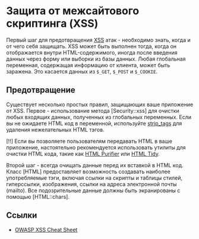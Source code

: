 # Защита от межсайтового скриптинга (XSS)

Первый шаг для предотвращения [XSS](http://ru.wikipedia.org/wiki/Xss) атак - необходимо знать, когда и от чего себя защищать. XSS может быть выполнен тогда, когда он отображается внутри HTML-содержимого, иногда после введения данных через форму или выборки из базы данных. Любая глобальная переменная, содержащая информацию от клиента, может быть заражена. Это касается данных из `$_GET`, `$_POST` и `$_COOKIE`.

## Предотвращение

Существует несколько простых правил, защищающих ваше приложение от XSS. Первое - использование метода [Security::xss] для очистки любых входящих данных, полученных из глобальных переменных. Если вы не ожидаете HTML код в переменной, используйте [strip_tags](http://php.net/strip_tags) для удаления нежелательных HTML тэгов.

[!!] Если вы позволяете пользователям передавать HTML в ваше приложение, настоятельно рекомендуется использовать утилиты для очистки HTML кода, такие как [HTML Purifier](http://htmlpurifier.org/) или [HTML Tidy](http://php.net/tidy). 

Второй шаг - всегда очищать данные перед их вставкой в HTML код. Класс [HTML] предоставляет возможность создавать наиболее употребляемые тэги, включая ссылки на скрипты и таблицы стилей, гиперссылки, изображения, ссылки на адреса электронной почты (mailto). Все подозрительные данные должны быть экранированы с помощью [HTML::chars].

## Ссылки

* [OWASP XSS Cheat Sheet](http://www.owasp.org/index.php/XSS_(Cross_Site_Scripting)_Prevention_Cheat_Sheet)
